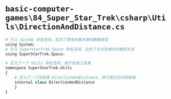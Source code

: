 # `basic-computer-games\84_Super_Star_Trek\csharp\Utils\DirectionAndDistance.cs`

```py
# 引入 System 命名空间，包含了常用的基本类和数据类型
using System;
# 引入 SuperStarTrek.Space 命名空间，包含了与太空相关的类和方法
using SuperStarTrek.Space;

# 定义了一个 Utils 命名空间，用于存放工具类
namespace SuperStarTrek.Utils
{
    # 定义了一个内部类 DirectionAndDistance，用于表示方向和距离
    internal class DirectionAndDistance
    }
}
```